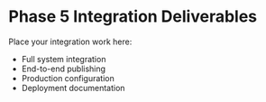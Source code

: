# Phase 5 Integration Deliverables

Place your integration work here:
- Full system integration
- End-to-end publishing
- Production configuration
- Deployment documentation